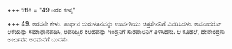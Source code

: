 +++
title = "49 ಅರಸ ಕೇಳೈ"

+++
49. ಅರಸನೇ ಕೇಳು. ಪಾರ್ಥನ ದುರುಳತನವನ್ನು ಊರ್ವಶಿಯು ಚಿತ್ರಸೇನನಿಗೆ ವಿವರಿಸಿದಳು. ಅವನಾದರೋ ಆಕೆಯನ್ನು ಸಮಾಧಾನಪಡಿಸಿ, ಅವರಿಬ್ಬರ ಕಲಹವನ್ನು ಇಂದ್ರನಿಗೆ ಸುರಪಾಲನಿಗೆ ತಿಳಿಸಿದನು.  ಆ ಕೂಡಲೆ, ದೇವೇಂದ್ರನು ಅರ್ಜುನನ ಅರಮನೆಗೆ ಬಂದನು.